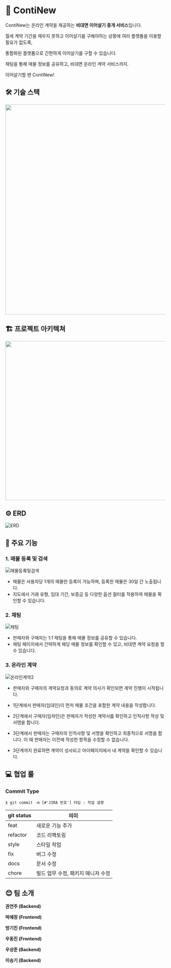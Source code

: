 # 🏡 ContiNew
ContiNew는 온라인 계약을 제공하는 **비대면 이어살기 중개 서비스**입니다.

월세 계약 기간을 채우지 못하고 이어살기를 구해야하는 상황에 여러 플랫폼을 이용할 필요가 없도록,

통합화된 플랫폼으로 간편하게 이어살기를 구할 수 있습니다.

채팅을 통해 매물 정보를 공유하고, 비대면 온라인 계약 서비스까지.

이어살기할 땐 ContiNew!

## 🛠 기술 스택
<img src="https://user-images.githubusercontent.com/75344304/175760960-4622ea98-0c0c-410f-a8c8-07077ee67d24.png"  width="800" height="660"/>


## 🏗 프로젝트 아키텍쳐
<img src="https://user-images.githubusercontent.com/75344304/175760777-abebfb34-ea75-436c-ac63-f2706b90d4b7.png"  width="800" height="500"/>



## ⚙️ ERD
![ERD](https://user-images.githubusercontent.com/75344304/175761311-6e416bdf-f286-4e3d-8240-cc415046c28b.png)



## 📌 주요 기능
### 1. 매물 등록 및 검색

![매물등록및검색](https://user-images.githubusercontent.com/75344304/175760800-afa6891a-f576-4266-9c1b-e6b72196b504.png)

-  매물은 사용자당 1개의 매물만 등록이 가능하며, 등록한 매물은 30일 간 노출됩니다.
- 지도에서 거래 유형, 임대 기간, 보증금 등 다양한 옵션 필터를 적용하여 매물을 확인할 수 있습니다.



### 2. 채팅
 
![채팅](https://user-images.githubusercontent.com/75344304/175760803-424e0140-f1b4-4464-af52-ed1f6ee67724.png)

- 판매자와 구매자는 1:1 채팅을 통해 매물 정보를 공유할 수 있습니다. 
- 채팅 페이지에서 간략하게 해당 매물 정보를 확인할 수 있고, 비대면 계약 요청을 할 수 있습니다.



### 3. 온라인 계약
![온라인계약2](https://user-images.githubusercontent.com/75344304/175761443-fc345885-e03a-4657-8b5e-98b4886825be.png)

- 판매자와 구매자의 계약요청과 동의로 계약 의사가 확인되면 계약 진행이 시작됩니다.


- 1단계에서 판매자(임대인)이 먼저 매물 조건을 포함한 계약 내용을 작성합니다.


- 2단계에서 구매자(임차인)은 판매자가 작성한 계약서를 확인하고 인적사항 작성 및 서명을 합니다.
- 3단계에서 판매자는 구매자의 인적사항 및 서명을 확인하고 최종적으로 서명을 합니다. 이 때 판매자는 이전에 작성한 항목을 수정할 수 없습니다.
- 3단계까지 완료하면 계약이 성사되고 마이페이지에서 내 계약을 확인할 수 있습니다.



## 💻 협업 룰
### Commit Type
```
$ git commit -m [#'JIRA 번호'] 타입 : 작업 설명 

```

| git status | 의미 |
| --- | ---|
| feat | 새로운 기능 추가|
| refactor | 코드 리팩토링 |
| style | 스타일 작업 |
| fix | 버그 수정 |
| docs | 문서 수정 |
| chore | 빌드 업무 수정, 패키지 매니저 수정 |



## 😊 팀 소개

**권연주 (Backend)**

**박예정 (Frontend)**

**방기진 (Frontend)**

**우동진 (Frontend)**

**우상준 (Backend)**

**이승기 (Backend)**

